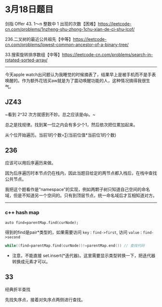 # 3月18日题目

剑指 Offer 43. 1～n 整数中 1 出现的次数【困难】https://leetcode-cn.com/problems/1nzheng-shu-zhong-1chu-xian-de-ci-shu-lcof/

236.二叉树的最近公共祖先【中等】https://leetcode-cn.com/problems/lowest-common-ancestor-of-a-binary-tree/

33.搜索旋转排序数组【中等】https://leetcode-cn.com/problems/search-in-rotated-sorted-array/

---

今天apple watch出问题认为我睡觉的时候摘表了，结果早上是被手机而不是手表唤醒的。作为额外花钱买aw就是为了震动唤醒功能的人，这种情况搞得我很生气。

## JZ43

~看到 2^32 次方就感到不妙。总之应该是dp。~

总之是找规律。找到某一位之内会有多少个1，然后依次把位累加起来。

从个位开始遍历。当前1的个数=∑(当前位值*当前位1的个数)

## 236

应该可以用后序遍历来做。

因为后序遍历时本节点仍在栈内，因此当题目给定的两节点都入栈后，在栈中查找公共节点。

我把这个题看作是“namespace”的实现，例如两颗子树只知道自己空间的命名域，但是不知道另一个空间的。只有到顶层节点，统一命名域后才互相知道对方。

---

### c++ hash map


`auto find=parentMap.find(curNode);`

得到的find是pair*类型的，如果需要访问 `key` : `find->first`, 访问 `value` :  `find->second`

```c++
while((find=parentMap.find(curNode))!=parentMap.end()) // 查找代码
```

* 注意，不能直接 set.insert(*迭代器)。这里需要显示类型转换一下，把迭代器转换成元素才可以。

## 33

经典折半查找

先找失序点，接着对失序点两侧进行查找。
